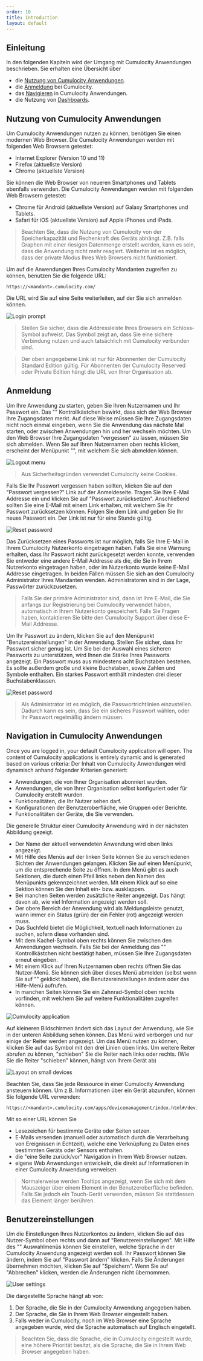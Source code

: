 ```yaml
---
order: 10
title: Introduction
layout: default
---
```


## Einleitung

In den folgenden Kapiteln wird der Umgang mit Cumulocity Anwendungen beschrieben.
Sie erhalten eine Übersicht über

   * die [Nutzung von Cumulocity Anwendungen](#accessing).
   * die [Anmeldung](#login) bei Cumulocity.
   * das [Navigieren](#navigating) in Cumulocity Anwendungen.
   * die Nutzung von [Dashboards](#dashboards).

## <a name="accessing"></a>Nutzung von Cumulocity Anwendungen

Um Cumulocity Anwendungen nutzen zu können, benötigen Sie einen modernen Web Browser. Die Cumulocity Anwendungen werden mit folgenden Web Browsern getestet:

  * Internet Explorer (Version 10 und 11)
  * Firefox (aktuellste Version)
  * Chrome (aktuellste Version)

Sie können die Web Browser von neueren Smartphones und Tablets ebenfalls verwenden. Die Cumulocity Anwendungen werden mit folgenden Web Browsern getestet:

  * Chrome für Android (aktuellste Version) auf Galaxy Smartphones und Tablets.
  * Safari für iOS (aktuellste Version) auf Apple iPhones und iPads.

> Beachten Sie, dass die Nutzung von Cumulocity von der Speicherkapazität und Rechenkraft des Geräts abhängt. Z.B. falls Graphen mit einer riesigen Datenmenge erstellt werden, kann es sein, dass die Anwendung nicht mehr reagiert. Weiterhin ist es möglich, dass der private Modus Ihres Web Browsers nicht funktioniert.

Um auf die Anwendungen Ihres Cumulocity Mandanten zugreifen zu können, benutzen Sie die folgende URL:

	https://<mandant>.cumulocity.com/

Die URL wird Sie auf eine Seite weiterleiten, auf der Sie sich anmelden können.

<img src="/guides/users-guide/login.png" alt="Login prompt" style="max-width: 50%">

> Stellen Sie sicher, dass die Addressleiste Ihres Browsers ein Schloss-Symbol aufweist. Das Symbol zeigt an, dass Sie eine sichere Verbindung nutzen und auch tatsächlich mit Cumulocity verbunden sind.

> Der oben angegebene Link ist nur für Abonnenten der Cumulocity Standard Edition gültig. Für Abonnenten der Cumulocity Reserved oder Private Edition hängt die URL von Ihrer Organisation ab.

## <a name="login"></a>Anmeldung

Um Ihre Anwendung zu starten, geben Sie Ihren Nutzernamen und Ihr Passwort ein. Das "" Kontrollkästchen bewirkt, dass sich der Web Browser Ihre Zugangsdaten merkt. Auf diese Weise müssen Sie Ihre Zugangsdaten nicht noch einmal eingeben, wenn Sie die Anwendung das nächste Mal starten, oder zwischen Anwendungen hin und her wechseln möchten. Um den Web Browser Ihre Zugangsdaten "vergessen" zu lassen, müssen Sie sich abmelden. Wenn Sie auf Ihren Nutzernamen oben rechts klicken, erscheint der Menüpunkt "", mit welchem Sie sich abmelden können.

<img src="/guides/users-guide/logout.png" alt="Logout menu" style="max-width: 60%">

> Aus Sicherheitsgründen verwendet Cumulocity keine Cookies.

Falls Sie Ihr Passwort vergessen haben sollten, klicken Sie auf den "Passwort vergessen?" Link auf der Anmeldeseite. Tragen Sie Ihre E-Mail Addresse ein und klicken Sie auf "Passwort zurücksetzen". Anschließend sollten Sie eine E-Mail mit einem Link erhalten, mit welchem Sie Ihr Passwort zurücksetzen können. Folgen Sie dem Link und geben Sie Ihr neues Passwort ein. Der Link ist nur für eine Stunde gültig.

<img src="/guides/users-guide/resetpassword.png" alt="Reset password" style="max-width: 50%">

Das Zurücksetzen eines Passworts ist nur möglich, falls Sie Ihre E-Mail in Ihrem Cumulocity Nutzerkonto eingetragen haben. Falls Sie eine Warnung erhalten, dass Ihr Passwort nicht zurückgesetzt werden konnte, verwenden Sie entweder eine andere E-Mail Addresse als die, die Sie in Ihrem Nutzerkonto eingetragen haben, oder im Nutzerkonto wurde keine E-Mail Addresse eingetragen. In beiden Fällen müssen Sie sich an den Cumulocity Administrator Ihres Mandanten wenden. Administratoren sind in der Lage, Passwörter zurückzusetzen.

> Falls Sie der primäre Administrator sind, dann ist Ihre E-Mail, die Sie anfangs zur Registrierung bei Cumulocity verwendet haben, automatisch in Ihrem Nutzerkonto gespeichert. Falls Sie Fragen haben, kontaktieren Sie bitte den Cumulocity Support über diese E-Mail Addresse.

Um Ihr Passwort zu ändern, klicken Sie auf den Menüpunkt "Benutzereinstellungen" in der Anwendung. Stellen Sie sicher, dass Ihr Passwort sicher genug ist. Um Sie bei der Auswahl eines sicheren Passworts zu unterstützen, wird Ihnen die Stärke Ihres Passworts angezeigt. Ein Passwort muss aus mindestens acht Buchstaben bestehen. Es sollte außerdem große und kleine Buchstaben, sowie Zahlen und Symbole enthalten. Ein starkes Passwort enthält mindesten drei dieser Buchstabenklassen.

<img src="/guides/users-guide/passwordstrength.png" alt="Reset password" style="max-width: 50%">

> Als Administrator ist es möglich, die Passwortrichtlinien einzustellen. Dadurch kann es sein, dass Sie ein sicheres Passwort wählen, oder Ihr Passwort regelmäßig ändern müssen.

## <a name="navigating"></a>Navigation in Cumulocity Anwendungen

Once you are logged in, your default Cumulocity application will open. The content of Cumulocity applications is entirely dynamic and is generated based on various criteria:
Der Inhalt von Cumulocity Anwendungen wird dynamisch anhand folgender Kriterien generiert:

* Anwendungen, die von Ihner Organisation abonniert wurden.
* Anwendungen, die von Ihrer Organisation selbst konfiguriert oder für Cumulocity erstellt wurden.
* Funktionalitäten, die Ihr Nutzer sehen darf.
* Konfigurationen der Benutzeroberfläche, wie Gruppen oder Berichte.
* Funktionalitäten der Geräte, die Sie verwenden.

Die generelle Struktur einer Cumulocity Anwendung wird in der nächsten Abbildung gezeigt.

* Der Name der aktuell verwendeten Anwendung wird oben links angezeigt.
* Mit Hilfe des Menüs auf der linken Seite können Sie zu verschiedenen Sichten der Anwendungen gelangen. Klicken Sie auf einen Menüpunkt, um die entsprechende Seite zu öffnen. In dem Menü gibt es auch Sektionen, die durch einen Pfeil links neben den Namen des Menüpunkts gekennzeichnet werden. Mit einem Klick auf so eine Sektion können Sie den Inhalt ein- bzw. ausklappen. 
* Bei manchen Seiten werden zusätzliche Reiter angezeigt. Das hängt davon ab, wie viel Information angezeigt werden soll.
* Der obere Bereich der Anwendung wird als Meldungsleiste genutzt, wann immer ein Status (grün) der ein Fehler (rot) angezeigt werden muss.
* Das Suchfeld bietet die Möglichkeit, textuell nach Informationen zu suchen, sofern diese vorhanden sind.
* Mit dem Kachel-Symbol oben rechts können Sie zwischen den Anwendungen wechseln. Falls Sie bei der Anmeldung das "" Kontrollkästchen nicht bestätigt haben, müssen Sie Ihre Zugangsdaten erneut eingeben.
* Mit einem Klick auf Ihren Nutzernamen oben rechts öffnen Sie das Nutzer-Menü. Sie können sich über dieses Menü abmelden (selbst wenn Sie auf "" geklickt haben), die Benutzereinstellungen ändern oder das Hilfe-Menü aufrufen. 
* In manchen Seiten können Sie ein Zahnrad-Symbol oben rechts vorfinden, mit welchem Sie auf weitere Funktionalitäten zugreifen können.

![Cumulocity application](/guides/users-guide/app.png)

Auf kleineren Bildschirmen ändert sich das Layout der Anwendung, wie Sie in der unteren Abbildung sehen können. Das Menü wird verborgen und nur einige der Reiter werden angezeigt. Um das Menü nutzen zu können, klicken Sie auf das Symbol mit den drei Linien oben links. Um weitere Reiter abrufen zu können, "schieben" Sie die Reiter nach links oder rechts. (Wie Sie die Reiter "schieben" können, hängt von Ihrem Gerät ab)

<img src="/guides/users-guide/appsmall.png" alt="Layout on small devices" style="max-width: 50%">

Beachten Sie, dass Sie jede Ressource in einer Cumulocity Anwendung ansteuern können. Um z.B. Informationen über ein Gerät abzurufen, können Sie folgende URL verwenden:

	https://<mandant>.cumulocity.com/apps/devicemanagement/index.html#/device/<id>/info

Mit so einer URL können Sie

  * Lesezeichen für bestimmte Geräte oder Seiten setzen.
  * E-Mails versenden (manuell oder automatisch durch die Verarbeitung von Ereignissen in Echtzeit), welche eine Verknüpfung zu Daten eines bestimmten Geräts oder Sensors enthalten.
  * die "eine Seite zurück/vor" Navigation in Ihrem Web Browser nutzen.
  * eigene Web Anwendungen entwickeln, die direkt auf Informationen in einer Cumulocity Anwendung verweisen.

> Normalerweise werden Tooltips angezeigt, wenn Sie sich mit dem Mauszeiger über einem Element in der Benutzeroberfläche befinden. Falls Sie jedoch ein Touch-Gerät verwenden, müssen Sie stattdessen das Element länger berühren.

## <a name="settings"></a>Benutzereinstellungen

Um die Einstellungen Ihres Nutzerkontos zu ändern, klicken Sie auf das Nutzer-Symbol oben rechts und dann auf "Benutzereinstellungen". Mit Hilfe des "" Auswahlmenüs können Sie einstellen, welche Sprache in der Cumulocity Anwendung angezeigt werden soll. Ihr Passwort können Sie ändern, indem Sie auf "Passwort ändern" klicken. Falls Sie Änderungen übernehmen möchten, klicken Sie auf "Speichern". Wenn Sie auf "Abbrechen" klicken, werden die Änderungen nicht übernommen.

<img src="/guides/users-guide/usersettings.png" alt="User settings"  style="max-width: 60%">

Die dargestellte Sprache hängt ab von:

1. Der Sprache, die Sie in der Cumulocity Anwendung angegeben haben.
2. Der Sprache, die Sie in Ihrem Web Browser eingestellt haben.
3. Falls weder in Cumulocity, noch im Web Browser eine Sprache angegeben wurde, wird die Sprache automatisch auf Englisch eingetellt.

> Beachten Sie, dass die Sprache, die in Cumulocity eingestellt wurde, eine höhere Priorität besitzt, als die Sprache, die Sie in Ihrem Web Browser angegeben haben.
